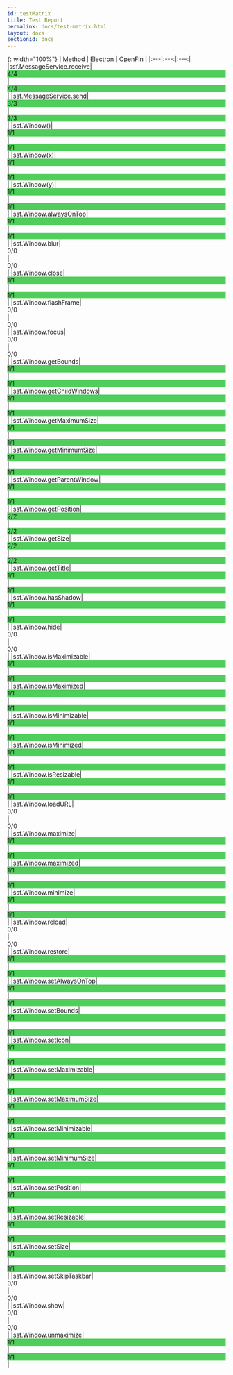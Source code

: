 ```yaml
---
id: testMatrix
title: Test Report
permalink: docs/test-matrix.html
layout: docs
sectionid: docs
---
```


{: width="100%"}
| Method | Electron | OpenFin |
|:---|:---:|:---:|
|ssf.MessageService.receive|<span style="background-color:#50ce5b; display: block;">4/4</span>|<span style="background-color:#50ce5b; display: block;">4/4</span>|
|ssf.MessageService.send|<span style="background-color:#50ce5b; display: block;">3/3</span>|<span style="background-color:#50ce5b; display: block;">3/3</span>|
|ssf.Window()|<span style="background-color:#50ce5b; display: block;">1/1</span>|<span style="background-color:#50ce5b; display: block;">1/1</span>|
|ssf.Window(x)|<span style="background-color:#50ce5b; display: block;">1/1</span>|<span style="background-color:#50ce5b; display: block;">1/1</span>|
|ssf.Window(y)|<span style="background-color:#50ce5b; display: block;">1/1</span>|<span style="background-color:#50ce5b; display: block;">1/1</span>|
|ssf.Window.alwaysOnTop|<span style="background-color:#50ce5b; display: block;">1/1</span>|<span style="background-color:#50ce5b; display: block;">1/1</span>|
|ssf.Window.blur|<span style="background-color:; display: block;">0/0</span>|<span style="background-color:; display: block;">0/0</span>|
|ssf.Window.close|<span style="background-color:#50ce5b; display: block;">1/1</span>|<span style="background-color:#50ce5b; display: block;">1/1</span>|
|ssf.Window.flashFrame|<span style="background-color:; display: block;">0/0</span>|<span style="background-color:; display: block;">0/0</span>|
|ssf.Window.focus|<span style="background-color:; display: block;">0/0</span>|<span style="background-color:; display: block;">0/0</span>|
|ssf.Window.getBounds|<span style="background-color:#50ce5b; display: block;">1/1</span>|<span style="background-color:#50ce5b; display: block;">1/1</span>|
|ssf.Window.getChildWindows|<span style="background-color:#50ce5b; display: block;">1/1</span>|<span style="background-color:#50ce5b; display: block;">1/1</span>|
|ssf.Window.getMaximumSize|<span style="background-color:#50ce5b; display: block;">1/1</span>|<span style="background-color:#50ce5b; display: block;">1/1</span>|
|ssf.Window.getMinimumSize|<span style="background-color:#50ce5b; display: block;">1/1</span>|<span style="background-color:#50ce5b; display: block;">1/1</span>|
|ssf.Window.getParentWindow|<span style="background-color:#50ce5b; display: block;">1/1</span>|<span style="background-color:#50ce5b; display: block;">1/1</span>|
|ssf.Window.getPosition|<span style="background-color:#50ce5b; display: block;">2/2</span>|<span style="background-color:#50ce5b; display: block;">2/2</span>|
|ssf.Window.getSize|<span style="background-color:#50ce5b; display: block;">2/2</span>|<span style="background-color:#50ce5b; display: block;">2/2</span>|
|ssf.Window.getTitle|<span style="background-color:#50ce5b; display: block;">1/1</span>|<span style="background-color:#50ce5b; display: block;">1/1</span>|
|ssf.Window.hasShadow|<span style="background-color:#50ce5b; display: block;">1/1</span>|<span style="background-color:#50ce5b; display: block;">1/1</span>|
|ssf.Window.hide|<span style="background-color:; display: block;">0/0</span>|<span style="background-color:; display: block;">0/0</span>|
|ssf.Window.isMaximizable|<span style="background-color:#50ce5b; display: block;">1/1</span>|<span style="background-color:#50ce5b; display: block;">1/1</span>|
|ssf.Window.isMaximized|<span style="background-color:#50ce5b; display: block;">1/1</span>|<span style="background-color:#50ce5b; display: block;">1/1</span>|
|ssf.Window.isMinimizable|<span style="background-color:#50ce5b; display: block;">1/1</span>|<span style="background-color:#50ce5b; display: block;">1/1</span>|
|ssf.Window.isMinimized|<span style="background-color:#50ce5b; display: block;">1/1</span>|<span style="background-color:#50ce5b; display: block;">1/1</span>|
|ssf.Window.isResizable|<span style="background-color:#50ce5b; display: block;">1/1</span>|<span style="background-color:#50ce5b; display: block;">1/1</span>|
|ssf.Window.loadURL|<span style="background-color:; display: block;">0/0</span>|<span style="background-color:; display: block;">0/0</span>|
|ssf.Window.maximize|<span style="background-color:#50ce5b; display: block;">1/1</span>|<span style="background-color:#50ce5b; display: block;">1/1</span>|
|ssf.Window.maximized|<span style="background-color:#50ce5b; display: block;">1/1</span>|<span style="background-color:#50ce5b; display: block;">1/1</span>|
|ssf.Window.minimize|<span style="background-color:#50ce5b; display: block;">1/1</span>|<span style="background-color:#50ce5b; display: block;">1/1</span>|
|ssf.Window.reload|<span style="background-color:; display: block;">0/0</span>|<span style="background-color:; display: block;">0/0</span>|
|ssf.Window.restore|<span style="background-color:#50ce5b; display: block;">1/1</span>|<span style="background-color:#50ce5b; display: block;">1/1</span>|
|ssf.Window.setAlwaysOnTop|<span style="background-color:#50ce5b; display: block;">1/1</span>|<span style="background-color:#50ce5b; display: block;">1/1</span>|
|ssf.Window.setBounds|<span style="background-color:#50ce5b; display: block;">1/1</span>|<span style="background-color:#50ce5b; display: block;">1/1</span>|
|ssf.Window.setIcon|<span style="background-color:#50ce5b; display: block;">1/1</span>|<span style="background-color:#50ce5b; display: block;">1/1</span>|
|ssf.Window.setMaximizable|<span style="background-color:#50ce5b; display: block;">1/1</span>|<span style="background-color:#50ce5b; display: block;">1/1</span>|
|ssf.Window.setMaximumSize|<span style="background-color:#50ce5b; display: block;">1/1</span>|<span style="background-color:#50ce5b; display: block;">1/1</span>|
|ssf.Window.setMinimizable|<span style="background-color:#50ce5b; display: block;">1/1</span>|<span style="background-color:#50ce5b; display: block;">1/1</span>|
|ssf.Window.setMinimumSize|<span style="background-color:#50ce5b; display: block;">1/1</span>|<span style="background-color:#50ce5b; display: block;">1/1</span>|
|ssf.Window.setPosition|<span style="background-color:#50ce5b; display: block;">1/1</span>|<span style="background-color:#50ce5b; display: block;">1/1</span>|
|ssf.Window.setResizable|<span style="background-color:#50ce5b; display: block;">1/1</span>|<span style="background-color:#50ce5b; display: block;">1/1</span>|
|ssf.Window.setSize|<span style="background-color:#50ce5b; display: block;">1/1</span>|<span style="background-color:#50ce5b; display: block;">1/1</span>|
|ssf.Window.setSkipTaskbar|<span style="background-color:; display: block;">0/0</span>|<span style="background-color:; display: block;">0/0</span>|
|ssf.Window.show|<span style="background-color:; display: block;">0/0</span>|<span style="background-color:; display: block;">0/0</span>|
|ssf.Window.unmaximize|<span style="background-color:#50ce5b; display: block;">1/1</span>|<span style="background-color:#50ce5b; display: block;">1/1</span>|
